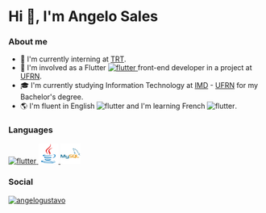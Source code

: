 # Hi 👋, I'm Angelo Sales

### About me 
- 🔭 I'm currently interning at [TRT](https://www.trt21.jus.br/).
- 📝 I'm involved as a Flutter <a href="https://flutter.dev" target="_blank" rel="noreferrer"> <img src="https://www.vectorlogo.zone/logos/flutterio/flutterio-icon.svg" alt="flutter" width="15" height="15"/> </a> front-end developer in a project at [UFRN](https://www.ufrn.br/).<!-- - 🤯 I'm learning Django. -->
- 🎓 I'm currently studying Information Technology at [IMD](https://www.imd.ufrn.br/portal/) - [UFRN](https://www.ufrn.br/) for my Bachelor's degree.
- 🌎 I'm fluent in English <img src="https://github.com/csmoore/country-flag-icons/blob/master/country-flags-4x3-png/us.png" alt="flutter" width="15" height="15"/> and I'm learning French <img src="https://github.com/csmoore/country-flag-icons/blob/master/country-flags-4x3-png/fr.png" alt="flutter" width="15" height="15"/>.

### Languages
<p align="left"> <a href="https://flutter.dev" target="_blank" rel="noreferrer"> <img src="https://www.vectorlogo.zone/logos/flutterio/flutterio-icon.svg" alt="flutter" width="40" height="40"/> </a> <a href="https://www.java.com" target="_blank" rel="noreferrer"> <img src="https://raw.githubusercontent.com/devicons/devicon/master/icons/java/java-original.svg" alt="java" width="40" height="40"/> </a> <a href="https://www.mysql.com/" target="_blank" rel="noreferrer"> <img src="https://raw.githubusercontent.com/devicons/devicon/master/icons/mysql/mysql-original-wordmark.svg" alt="mysql" width="40" height="40"/> </a> </p>
<!--- <p><img align="left" src="https://github-readme-stats.vercel.app/api/top-langs?username=angelogustavo&show_icons=true&locale=en&layout=compact" alt="angelogustavo" /></p></br> --->

### Social
<a href="https://linkedin.com/in/angelogustavo" target="blank"><img align="center" src="https://raw.githubusercontent.com/rahuldkjain/github-profile-readme-generator/master/src/images/icons/Social/linked-in-alt.svg" alt="angelogustavo" height="30" width="40" /></a>
</p>
